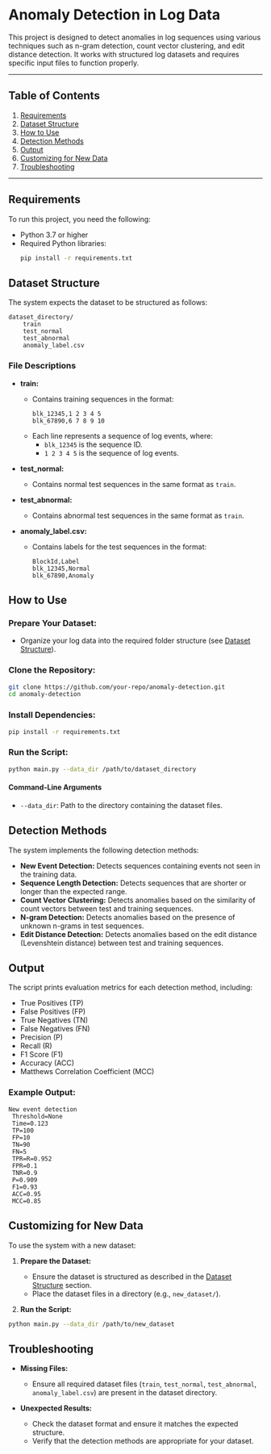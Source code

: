 # Anomaly Detection in Log Data

This project is designed to detect anomalies in log sequences using various techniques such as n-gram detection, count vector clustering, and edit distance detection. It works with structured log datasets and requires specific input files to function properly.

---

## Table of Contents
1. [Requirements](#requirements)
2. [Dataset Structure](#dataset-structure)
3. [How to Use](#how-to-use)
4. [Detection Methods](#detection-methods)
5. [Output](#output)
6. [Customizing for New Data](#customizing-for-new-data)
7. [Troubleshooting](#troubleshooting)

---

## Requirements

To run this project, you need the following:

- Python 3.7 or higher
- Required Python libraries:
  ```bash
  pip install -r requirements.txt
  ```

## Dataset Structure

The system expects the dataset to be structured as follows:

```
dataset_directory/
    train
    test_normal
    test_abnormal
    anomaly_label.csv
```

### File Descriptions

- **train:**
  - Contains training sequences in the format:
    ```
    blk_12345,1 2 3 4 5
    blk_67890,6 7 8 9 10
    ```
  - Each line represents a sequence of log events, where:
    - `blk_12345` is the sequence ID.
    - `1 2 3 4 5` is the sequence of log events.

- **test_normal:**
  - Contains normal test sequences in the same format as `train`.

- **test_abnormal:**
  - Contains abnormal test sequences in the same format as `train`.

- **anomaly_label.csv:**
  - Contains labels for the test sequences in the format:
    ```
    BlockId,Label
    blk_12345,Normal
    blk_67890,Anomaly
    ```

## How to Use

### Prepare Your Dataset:
- Organize your log data into the required folder structure (see [Dataset Structure](#dataset-structure)).

### Clone the Repository:
```bash
git clone https://github.com/your-repo/anomaly-detection.git
cd anomaly-detection
```

### Install Dependencies:
```bash
pip install -r requirements.txt
```

### Run the Script:
```bash
python main.py --data_dir /path/to/dataset_directory
```

#### Command-Line Arguments
- `--data_dir`: Path to the directory containing the dataset files.

## Detection Methods

The system implements the following detection methods:

- **New Event Detection:** Detects sequences containing events not seen in the training data.
- **Sequence Length Detection:** Detects sequences that are shorter or longer than the expected range.
- **Count Vector Clustering:** Detects anomalies based on the similarity of count vectors between test and training sequences.
- **N-gram Detection:** Detects anomalies based on the presence of unknown n-grams in test sequences.
- **Edit Distance Detection:** Detects anomalies based on the edit distance (Levenshtein distance) between test and training sequences.

## Output

The script prints evaluation metrics for each detection method, including:

- True Positives (TP)
- False Positives (FP)
- True Negatives (TN)
- False Negatives (FN)
- Precision (P)
- Recall (R)
- F1 Score (F1)
- Accuracy (ACC)
- Matthews Correlation Coefficient (MCC)

### Example Output:
```
New event detection
 Threshold=None
 Time=0.123
 TP=100
 FP=10
 TN=90
 FN=5
 TPR=R=0.952
 FPR=0.1
 TNR=0.9
 P=0.909
 F1=0.93
 ACC=0.95
 MCC=0.85
```

## Customizing for New Data

To use the system with a new dataset:

1. **Prepare the Dataset:**
   - Ensure the dataset is structured as described in the [Dataset Structure](#dataset-structure) section.
   - Place the dataset files in a directory (e.g., `new_dataset/`).

2. **Run the Script:**
```bash
python main.py --data_dir /path/to/new_dataset
```

## Troubleshooting

- **Missing Files:**
  - Ensure all required dataset files (`train`, `test_normal`, `test_abnormal`, `anomaly_label.csv`) are present in the dataset directory.

- **Unexpected Results:**
  - Check the dataset format and ensure it matches the expected structure.
  - Verify that the detection methods are appropriate for your dataset.
